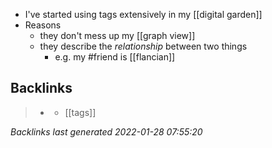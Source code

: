 - I've started using tags extensively in my [[digital garden]]
- Reasons
	- they don't mess up my [[graph view]]
	- they describe the *relationship* between two things
		- e.g. my #friend is [[flancian]]
		  
		  
## Backlinks

> - [](2021-05-23.md)
>   - [[tags]]

_Backlinks last generated 2022-01-28 07:55:20_